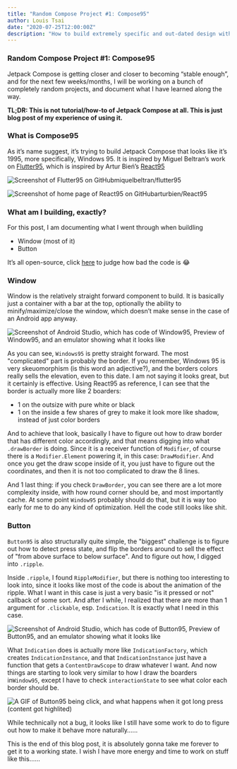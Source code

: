 ```yaml
---
title: "Random Compose Project #1: Compose95"
author: Louis Tsai
date: "2020-07-25T12:00:00Z"
description: "How to build extremely specific and out-dated design with Jetpack Compose (thread 1/100000)"
---
```


### Random Compose Project #1: Compose95

Jetpack Compose is getting closer and closer to becoming “stable enough”, and for the next few weeks/months, I will be working on a bunch of completely random projects, and document what I have learned along the way.

**TL;DR: This is not tutorial/how-to of Jetpack Compose at all. This is just blog post of my experience of using it.**

### What is Compose95

As it’s name suggest, it’s trying to build Jetpack Compose that looks like it’s 1995, more specifically, Windows 95. It is inspired by Miguel Beltran’s work on [Flutter95](https://github.com/miquelbeltran/flutter95), which is inspired by Artur Bień’s [React95](https://github.com/arturbien/React95)

![Screenshot of Flutter95 on GitHub](https://cdn-images-1.medium.com/max/1200/1*jt7pi5ngR2aNOLD5QsM81g.png)miquelbeltran/flutter95

![Screenshot of home page of React95 on GitHub](https://cdn-images-1.medium.com/max/1200/1*nkfvrtln7TS2C4KWywN7fw.png)arturbien/React95

### What am I building, exactly?

For this post, I am documenting what I went through when buildling

- Window (most of it)
- Button

It’s all open-source, click [here](https://github.com/louis993546/Compose95) to judge how bad the code is 😂

### Window

Window is the relatively straight forward component to build. It is basically just a container with a bar at the top, optionally the ability to minify/maximize/close the window, which doesn’t make sense in the case of an Android app anyway.

![Screenshot of Android Studio, which has code of Window95, Preview of Window95, and an emulator showing what it looks like](https://cdn-images-1.medium.com/max/2400/1*55NcXvojhGPXkBYD10d2_A.png)

As you can see, `Windows95` is pretty straight forward. The most "complicated" part is probably the border. If you remember, Windows 95 is very skeuomorphism (is this word an adjective?), and the borders colors really sells the elevation, even to this date. I am not saying it looks great, but it certainly is effective. Using React95 as reference, I can see that the border is actually more like 2 boarders:

- 1 on the outsize with pure white or black
- 1 on the inside a few shares of grey to make it look more like shadow, instead of just color borders

And to achieve that look, basically I have to figure out how to draw border that has different color accordingly, and that means digging into what `.drawBorder` is doing. Since it is a receiver function of `Modifier`, of course there is a `Modifier.Element` powering it, in this case: `DrawModifier`. And once you get the draw scope inside of it, you just have to figure out the coordinates, and then it is not too complicated to draw the 8 lines.

And 1 last thing: if you check `DrawBorder`, you can see there are a lot more complexity inside, with how round corner should be, and most importantly cache. At some point `Window95` probably should do that, but it is way too early for me to do any kind of optimization. Hell the code still looks like shit.

### Button

`Button95` is also structurally quite simple, the "biggest" challenge is to figure out how to detect press state, and flip the borders around to sell the effect of "from above surface to below surface". And to figure out how, I digged into `.ripple`.

Inside `.ripple`, I found `RippleModifier`, but there is nothing too interesting to look into, since it looks like most of the code is about the animation of the ripple. What I want in this case is just a very basic "is it pressed or not" callback of some sort. And after I while, I realized that there are more than 1 argument for `.clickable`, esp. `Indication`. It is exactly what I need in this case.

![Screenshot of Android Studio, which has code of Button95, Preview of Button95, and an emulator showing what it looks like](https://cdn-images-1.medium.com/max/2400/1*8syesNMCHQ-yswfx6-rqwQ.png)

What `Indication` does is actually more like `IndicationFactory`, which creates `IndicationInstance`, and that `IndicationInstance` just have a function that gets a `ContentDrawScope` to draw whatever I want. And now things are starting to look very similar to how I draw the boarders in`Window95`, except I have to check `interactionState` to see what color each border should be.

![A GIF of Button95 being click, and what happens when it got long press (content got highlited)](https://cdn-images-1.medium.com/max/1600/1*5y3sebbyauJ_H3A6XFs2WA.gif)

While technically not a bug, it looks like I still have some work to do to figure out how to make it behave more naturally……

This is the end of this blog post, it is absolutely gonna take me forever to get it to a working state. I wish I have more energy and time to work on stuff like this……